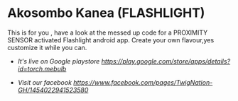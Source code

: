 # Akosombo Kanea (FLASHLIGHT)
This is for you , have a look at the messed up code for a PROXIMITY SENSOR activated Flashlight android app.
Create your own flavour,yes customize it while you can.


* _It's live on Google playstore https://play.google.com/store/apps/details?id=torch.mebulb_


* *Visit our facebook https://www.facebook.com/pages/TwigNation-GH/1454022941523580*
